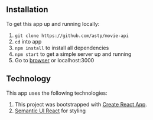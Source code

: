 
## Installation

To get this app up and running locally:

1. `git clone https://github.com/astp/movie-api`
2. `cd` into app
3. `npm install` to install all dependencies
4. `npm start` to get a simple server up and running
5. Go to [browser](http://localhost:3000/) or localhost:3000

## Technology

This app uses the following technologies:

1. This project was bootstrapped with [Create React App](https://github.com/facebookincubator/create-react-app).
2. [Semantic UI React](https://github.com/Semantic-Org/Semantic-UI-React) for styling
